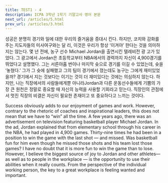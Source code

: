 ```yaml
---
title: TEST1 - 4
description: ICPA 3학년 1학기 기말고사 영어 본문
next_url: /articles/5.html
prev_url: /articles/3.html
---
```


성공은 분명히 경기와 일에 대한 우리의 즐거움을 증대시 킨다. 하지만, 코치와 감화를 주는 지도자들의 미사여구와는 달 리, 이것은 우리가 항상 ‘이겨야’ 한다는 것을 의미하지는 않는다. 몇 년 전에, 농구 선수 Michael Jordan을 출연시킨 텔레비전 광 고가 있었다. 그 광고에서 Jordan은 초등학교부터 NBA에서의 경력까지 자신이 4,900경기를 뛰었다고 설명했다. 그는 서른아홉 번이나 마지막 슛으로 경기를 이길 수 있었는데, 슛을 ‘놓쳤다.’ 그가 그 슛에 실패했고 그의 팀이 경기에서 졌는데도 농구는 그에게 재미있었을까? 경기에서 지는 것보다는 이기는 것이 더 재미있다는 것에는 의심하지 않는다. 하지만, 나는 직장에서의 사람들에게뿐 아니라Jordan과 다른 운동선수들에게 기쁨의 가장 큰 원천은 정말로 중요할 때 자신의 능력을 사용할 기회라고 믿는다. 직장인의 관점에서 멋진 직장의 비결은 자신이 필요한 존재이고 또 중요하다고 느끼는 것이다.

Success obviously adds to our enjoyment of games and work. However, contrary to the rhetoric of coaches and inspirational leaders, this does not mean that we have to “win” all the time. A few years ago, there was an advertisement on television featuring basketball player Michael Jordan. In the ad, Jordan explained that from elementary school through his career in the NBA, he had played in 4,900 games. Thirty-nine times he had been in a position to win the game with the last shot — and missed. Was basketball fun for him even though he missed those shots and his team lost those games? I have no doubt that it is more fun to win the game than to lose. However, I believe the biggest source of joy to Jordan and other athletes— as well as to people in the workplace — is the opportunity to use their abilities when it really counts. From the perspective of the individual working person, the key to a great workplace is feeling wanted and important.
